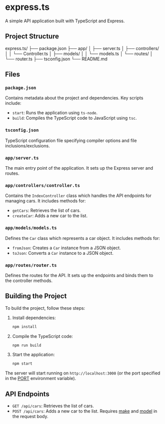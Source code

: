 # express.ts

A simple API application built with TypeScript and Express.

## Project Structure

express.ts/
├── package.json
├── app/ 
│
├── server.ts
│
├── controllers/
│ │ └── Controller.ts
│ ├── models/
│
│ └── models.ts
│ └── routes/
│ └── router.ts
├── tsconfig.json
└── README.md


## Files

### `package.json`
Contains metadata about the project and dependencies. Key scripts include:
- `start`: Runs the application using `ts-node`.
- `build`: Compiles the TypeScript code to JavaScript using `tsc`.

### `tsconfig.json`
TypeScript configuration file specifying compiler options and file inclusions/exclusions.

### `app/server.ts`
The main entry point of the application. It sets up the Express server and routes.

### `app/controllers/controller.ts`
Contains the `IndexController` class which handles the API endpoints for managing cars. It includes methods for:
- `getCars`: Retrieves the list of cars.
- `createCar`: Adds a new car to the list.

### `app/models/models.ts`
Defines the `Car` class which represents a car object. It includes methods for:
- `fromJson`: Creates a `Car` instance from a JSON object.
- `toJson`: Converts a `Car` instance to a JSON object.

### `app/routes/router.ts`
Defines the routes for the API. It sets up the endpoints and binds them to the controller methods.

## Building the Project

To build the project, follow these steps:

1. Install dependencies:
    ```sh
    npm install
    ```

2. Compile the TypeScript code:
    ```sh
    npm run build
    ```

3. Start the application:
    ```sh
    npm start
    ```

The server will start running on `http://localhost:3000` (or the port specified in the [PORT](http://_vscodecontentref_/6) environment variable).

## API Endpoints

- `GET /api/cars`: Retrieves the list of cars.
- `POST /api/cars`: Adds a new car to the list. Requires [make](http://_vscodecontentref_/7) and [model](http://_vscodecontentref_/8) in the request body.
